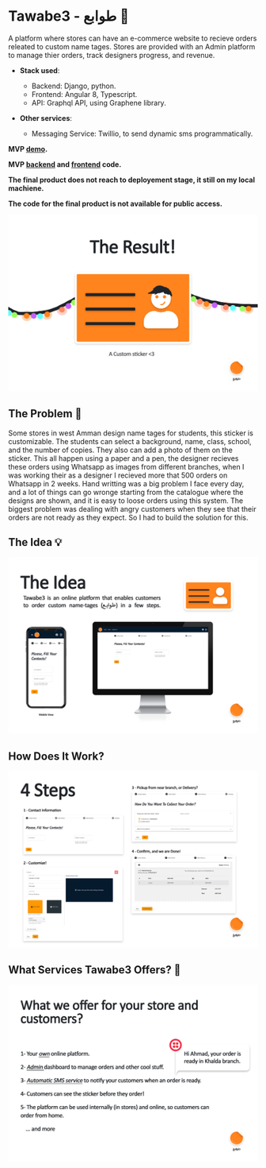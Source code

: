 # Tawabe3 - طوابع :art:
A platform where stores can have an e-commerce website to recieve orders releated to custom name tages. Stores are provided with an Admin platform to manage thier orders, track designers progress, and revenue.

- **Stack used**:
  - Backend: Django, python.
  - Frontend: Angular 8, Typescript.
  - API: Graphql API, using Graphene library.

- **Other services**:
  - Messaging Service: Twillio, to send dynamic sms programmatically.

**MVP [demo](https://nameless-coast-52919.herokuapp.com/en/order).**

**MVP [backend](https://github.com/mahdyhamad/tawabe3-backend) and [frontend](https://github.com/mahdyhamad/tawabe3-frontend) code.**

**The final product does not reach to deployement stage, it still on my local machiene.**

**The code for the final product is not available for public access.**

![sticker](https://github.com/mahdyhamad/Tawabe3-overview/blob/main/4.jpg)

## The Problem :triangular_flag_on_post:

Some stores in west Amman design name tages for students, this sticker is customizable. The students can select a background, name, class, school, and the number of copies. They also can add a photo of them on the sticker. This all happen using a paper and a pen, the designer recieves these orders using Whatsapp as images from different branches, when I was working their as a designer I recieved more that 500 orders on Whatsapp in 2 weeks. Hand writting was a big problem I face every day, and a lot of things can go wronge starting from the catalogue where the designs are shown, and it is easy to loose orders using this system. The biggest problem was dealing with angry customers when they see that their orders are not ready as they expect. So I had to build the solution for this.

## The Idea :bulb:

![The Idea](https://github.com/mahdyhamad/Tawabe3-overview/blob/main/2.jpg)

## How Does It Work?
![Steps](https://github.com/mahdyhamad/Tawabe3-overview/blob/main/3.jpg)

## What Services Tawabe3 Offers? :gem:
![Services](https://github.com/mahdyhamad/Tawabe3-overview/blob/main/5.jpg)
